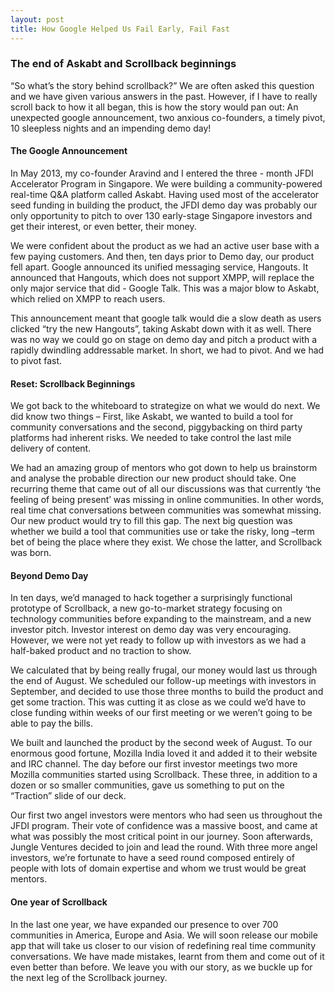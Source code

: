 ```yaml
---
layout: post
title: How Google Helped Us Fail Early, Fail Fast
---
```


### The end of Askabt and Scrollback beginnings ###

“So what’s the story behind scrollback?”  We are often asked this question and we have given various answers in the past. However, if I have to really scroll back to how it all began, this is how the story would pan out: An unexpected google announcement, two anxious co-founders, a timely pivot, 10 sleepless nights and an impending demo day!

<!--more-->

#### The Google Announcement ####

In May 2013, my co-founder Aravind and I entered the three - month JFDI Accelerator Program in Singapore. We were building a community-powered real-time Q&A platform called Askabt. Having used most of the accelerator seed funding in building the product, the JFDI demo day was probably our only opportunity to pitch to over 130 early-stage Singapore investors and get their interest, or even better, their money.

We were confident about the product as we had an active user base with a few paying customers.  And then, ten days prior to Demo day, our product fell apart. Google announced its unified messaging service, Hangouts. It announced that Hangouts, which does not support XMPP, will replace the only major service that did - Google Talk. This was a major blow to Askabt, which relied on XMPP to reach users.

This announcement meant that google talk would die a slow death as users clicked “try the new Hangouts”, taking Askabt down with it as well. There was no way we could go on stage on demo day and pitch a product with a rapidly dwindling addressable market. In short, we had to pivot. And we had to pivot fast.
 
#### Reset: Scrollback Beginnings

We got back to the whiteboard to strategize on what we would do next. We did know two things – First, like Askabt, we wanted to build a tool for community conversations and the second, piggybacking on third party platforms had inherent risks. We needed to take control the last mile delivery of content.

We had an amazing group of mentors who got down to help us brainstorm and analyse the probable direction our new product should take. One recurring theme that came out of all our discussions was that currently ‘the feeling of being present’ was missing in online communities. In other words, real time chat conversations between communities was somewhat missing. Our new product would try to fill this gap. The next big question was whether we build a tool that communities use or take the risky, long –term bet of being the place where they exist. We chose the latter, and Scrollback was born.

#### Beyond Demo Day ####

In ten days, we’d managed to hack together a surprisingly functional prototype of Scrollback, a new go-to-market strategy focusing on technology communities before expanding to the mainstream, and a new investor pitch. Investor interest on demo day was very encouraging. However, we were not yet ready to follow up with investors as we had a half-baked product and no traction to show.

We calculated that by being really frugal, our money would last us through the end of August. We scheduled our follow-up meetings with investors in September, and decided to use those three months to build the product and get some traction. This was cutting it as close as we could we’d have to close funding within weeks of our first meeting or we weren’t going to be able to pay the bills.

We built and launched the product by the second week of August. To our enormous good fortune, Mozilla India loved it and added it to their website and IRC channel. The day before our first investor meetings two more Mozilla communities started using Scrollback. These three, in addition to a dozen or so smaller communities, gave us something to put on the “Traction” slide of our deck.
 
Our first two angel investors were mentors who had seen us throughout the JFDI program. Their vote of confidence was a massive boost, and came at what was possibly the most critical point in our journey. Soon afterwards, Jungle Ventures decided to join and lead the round. With three more angel investors, we’re fortunate to have a seed round composed entirely of people with lots of domain expertise and whom we trust would be great mentors.

#### One year of Scrollback ####

In the last one year, we have expanded our presence to over 700 communities in America, Europe and Asia. We will soon release our mobile app that will take us closer to our vision of redefining real time community conversations. We have made mistakes, learnt from them and come out of it even better than before. We leave you with our story, as we buckle up for the next leg of the Scrollback journey.


